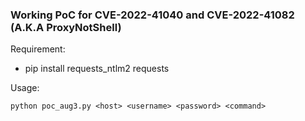 ### Working PoC for CVE-2022-41040 and CVE-2022-41082 (A.K.A ProxyNotShell)

Requirement:

- pip install requests_ntlm2 requests

Usage:
```
python poc_aug3.py <host> <username> <password> <command>
```

